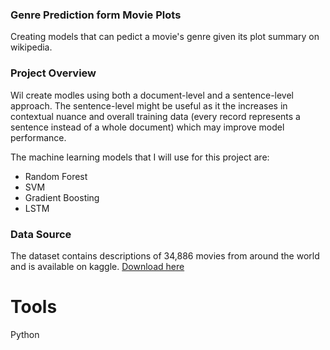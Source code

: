 ### Genre Prediction form Movie Plots
Creating models that can pedict a movie's genre given its plot summary on wikipedia.

### Project Overview
Wil create modles using both a document-level and a sentence-level approach. The sentence-level might be useful as it the increases in contextual nuance and overall training data (every record represents a sentence instead of a whole document) which may improve model performance.

The machine learning models that I will use for this project are:
- Random Forest
- SVM
- Gradient Boosting
- LSTM

### Data Source
The dataset contains descriptions of 34,886 movies from around the world and is available on kaggle.
[Download here](https://www.kaggle.com/datasets/jrobischon/wikipedia-movie-plots/data)

# Tools
Python
